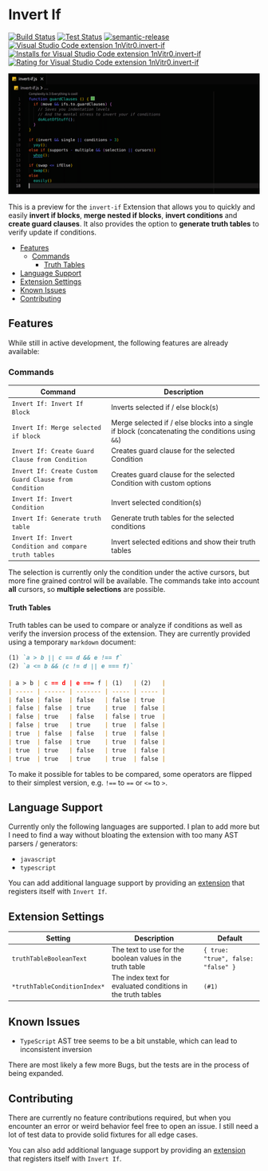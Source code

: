 # Invert If

[![Build Status](https://img.shields.io/github/workflow/status/1nVitr0/plugin-vscode-invert-if/Release)](https://github.com/1nVitr0/plugin-vscode-invert-if/actions/workflows/release.yml)
[![Test Status](https://img.shields.io/github/workflow/status/1nVitr0/plugin-vscode-invert-if/Tests?label=tests)](https://github.com/1nVitr0/plugin-vscode-invert-if/actions/workflows/test.yml)
[![semantic-release](https://img.shields.io/badge/%20%20%F0%9F%93%A6%F0%9F%9A%80-semantic--release-e10079.svg)](https://github.com/semantic-release/semantic-release)
[![Visual Studio Code extension 1nVitr0.invert-if](https://vsmarketplacebadge.apphb.com/version/1nVitr0.invert-if.svg)](https://marketplace.visualstudio.com/items?itemName=1nVitr0.invert-if)
[![Installs for Visual Studio Code extension 1nVitr0.invert-if](https://vsmarketplacebadge.apphb.com/installs/1nVitr0.invert-if.svg)](https://marketplace.visualstudio.com/items?itemName=1nVitr0.invert-if)
[![Rating for Visual Studio Code extension 1nVitr0.invert-if](https://vsmarketplacebadge.apphb.com/rating/1nVitr0.invert-if.svg)](https://marketplace.visualstudio.com/items?itemName=1nVitr0.invert-if)


![Demo of Extension](packages/main/resources/demo.gif)

This is a preview for the `invert-if` Extension that allows you to quickly and easily **invert if blocks**, **merge nested if blocks**, **invert conditions** and **create guard clauses**.  It also provides the option to **generate truth tables** to verify update if conditions.

- [Features](#features)
  - [Commands](#commands)
    - [Truth Tables](#truth-tables)
- [Language Support](#language-support)
- [Extension Settings](#extension-settings)
- [Known Issues](#known-issues)
- [Contributing](#contributing)

## Features

While still in active development, the following features are already available:

### Commands



| Command                                                | Description                                                                                      |
| ------------------------------------------------------ | ------------------------------------------------------------------------------------------------ |
| `Invert If: Invert If Block`                           | Inverts selected if / else block(s)                                                              |
| `Invert If: Merge selected if block`                   | Merge selected if / else blocks into a single if block (concatenating the conditions using `&&`) |
| `Invert If: Create Guard Clause from Condition`        | Creates guard clause for the selected Condition                                                  |
| `Invert If: Create Custom Guard Clause from Condition` | Creates guard clause for the selected Condition with custom options                              |
| `Invert If: Invert Condition`                          | Invert selected condition(s)                                                                     |
| `Invert If: Generate truth table`                      | Generate truth tables for the selected conditions                                                |
| `Invert If: Invert Condition and compare truth tables` | Invert selected editions and show their truth tables                                             |

The selection is currently only the condition under the active cursors, but more fine grained control will be available. The commands take into account **all** cursors, so **multiple selections** are possible.

#### Truth Tables

Truth tables can be used to compare or analyze if conditions as well as verify the inversion process of the extension. They are currently provided using a temporary `markdown` document:

```markdown
(1) `a > b || c == d && e !== f`
(2) `a <= b && (c != d || e === f)`

| a > b | c == d | e === f | (1)   | (2)   |
| ----- | ------ | ------- | ----- | ----- |
| false | false  | false   | false | true  |
| false | false  | true    | true  | false |
| false | true   | false   | false | true  |
| false | true   | true    | true  | false |
| true  | false  | false   | true  | false |
| true  | false  | true    | true  | false |
| true  | true   | false   | true  | false |
| true  | true   | true    | true  | false |
```

To make it possible for tables to be compared, some operators are flipped to their simplest version, e.g. `!==` to `==` or `<=` to `>`.

## Language Support

Currently only the following languages are supported. I plan to add more but I need to find a way without bloating the extension with too many AST parsers / generators:

- `javascript`
- `typescript`

You can add additional language support by providing an [extension](packages/main/CONTRIBUTING.md) that registers itself with `Invert If`.

## Extension Settings

| Setting                      | Description                                                 | Default                            |
| ---------------------------- | ----------------------------------------------------------- | ---------------------------------- |
| `truthTableBooleanText`      | The text to use for the boolean values in the truth table   | `{ true: "true", false: "false" }` |
| `*truthTableConditionIndex*` | The index text for evaluated conditions in the truth tables | `(#1)`                             |

## Known Issues

- `TypeScript` AST tree seems to be a bit unstable, which can lead to inconsistent inversion

There are most likely a few more Bugs, but the tests are in the process of being expanded.

## Contributing

There are currently no feature contributions required, but when you encounter an error or weird behavior feel free to open an issue. I still need a lot of test data to provide solid fixtures for all edge cases.

You can also add additional language support by providing an [extension](packages/main/CONTRIBUTING.md) that registers itself with `Invert If`.
